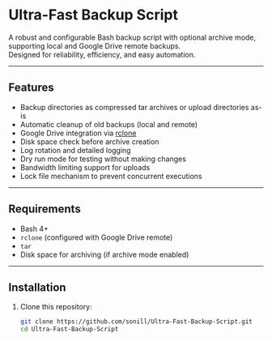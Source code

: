 # Ultra-Fast Backup Script

A robust and configurable Bash backup script with optional archive mode, supporting local and Google Drive remote backups.  
Designed for reliability, efficiency, and easy automation.

---

## Features

- Backup directories as compressed tar archives or upload directories as-is
- Automatic cleanup of old backups (local and remote)
- Google Drive integration via [rclone](https://rclone.org/)
- Disk space check before archive creation
- Log rotation and detailed logging
- Dry run mode for testing without making changes
- Bandwidth limiting support for uploads
- Lock file mechanism to prevent concurrent executions

---

## Requirements

- Bash 4+
- `rclone` (configured with Google Drive remote)
- `tar`
- Disk space for archiving (if archive mode enabled)

---

## Installation

1. Clone this repository:
   ```bash
   git clone https://github.com/sonill/Ultra-Fast-Backup-Script.git
   cd Ultra-Fast-Backup-Script
